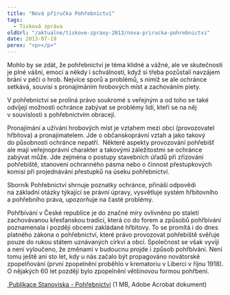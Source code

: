 ```yaml
---
title: "Nová příručka Pohřebnictví"
tags:
  - Tisková zpráva
oldUrl: "/aktualne/tiskove-zpravy-2013/nova-prirucka-pohrebnictvi"
date: 2013-07-19
perex: "<p></p>"
---
```


<!-- imported from the old website -->

<p>Mohlo by se zdát, že pohřebnictví je téma klidné a vážné, ale ve skutečnosti je plné vášní, emocí a někdy i schválností, když si třeba pozůstalí navzájem brání v péči o hrob. Nejvíce sporů a problémů, s nimiž se ale ochránce setkává, souvisí s pronajímáním hrobových míst a zachováním piety.</p><p>V pohřebnictví se prolíná právo soukromé s veřejným a od toho se také odvíjejí možnosti ochránce zabývat se problémy lidí, kteří se na něj v souvislosti s pohřebnictvím obracejí.</p><p>Pronajímání a užívání hrobových míst je vztahem mezi obcí (provozovatel hřbitova) a pronajímatelem. Jde o občanskoprávní vztah a jako takový do působnosti ochránce nepatří.  Některé aspekty provozování pohřebišť ale mají veřejnoprávní charakter a takovými záležitostmi se ochránce zabývat může. Jde zejména o postupy stavebních úřadů při zřizování pohřebiště, stanovení ochranného pásma nebo o činnost přestupkových komisí při projednávání přestupků na úseku pohřebnictví.</p><p>Sborník Pohřebnictví shrnuje poznatky ochránce, přináší odpovědi na základní otázky týkající se právní úpravy, vysvětluje systém hřbitovního a pohřebního práva, upozorňuje na časté problémy.</p><p>Pohřbívání v České republice je do značné míry ovlivněno po staletí zachovávanou křesťanskou tradicí, která co do forem a způsobů pohřbívání poznamenala i později obcemi zakládané hřbitovy. To se promítá i do dnes platného zákona o pohřebnictví, které právo provozovat pohřebiště svěřuje pouze do rukou státem uznávaných církví a obcí. Společnost se však vyvíjí a není vyloučeno, že změnami v budoucnu projde i způsob pohřbívání. Není tomu ještě ani sto let, kdy u nás začalo být propagováno novátorské zpopelňování (první zpopelnění proběhlo v krematoriu v Liberci v říjnu 1918). O nějakých 60 let později bylo zpopelnění většinovou formou pohřbení. </p><p><a title="Otevření do nového okna" href="/uploads-import/Publikace/sborniky_stanoviska/Sbornik_Pohrebnictvi.pdf" target="_blank"><img alt="" src="https://www.ochrance.cz/typo3/ext/od_linkdesc/icons/pdf.gif" class="od_linkdesc_icon" /> Publikace Stanoviska - Pohřebnictví</a> (1 MB, Adobe Acrobat dokument)</p>
